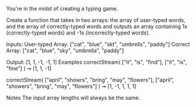 You're in the midst of creating a typing game.

Create a function that takes in two arrays: the array of user-typed words, and the array of correctly-typed words and outputs an array containing 1s (correctly-typed words) and -1s (incorrectly-typed words).

Inputs:
User-typed Array: ["cat", "blue", "skt", "umbrells", "paddy"]
Correct Array: ["cat", "blue", "sky", "umbrella", "paddy"]

Output: [1, 1, -1, -1, 1]
Examples
correctStream(
  ["it", "is", "find"],
  ["it", "is", "fine"]
) ➞ [1, 1, -1]

correctStream(
  ["april", "showrs", "bring", "may", "flowers"],
  ["april", "showers", "bring", "may", "flowers"]
) ➞ [1, -1, 1, 1, 1]

Notes
The input array lengths will always be the same.